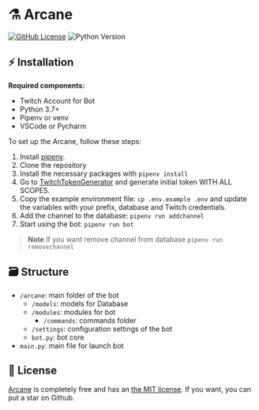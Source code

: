# ⚗️ Arcane
[![GitHub License](https://img.shields.io/github/license/haxgun/Arcane)](https://github.com/haxgun/Arcane/blob/main/LICENSE)
![Python Version](https://img.shields.io/badge/Python-3.11.4-informational.svg)

## ⚡️ Installation
**Required components:**
- Twitch Account for Bot
- Python 3.7+
- Pipenv or venv
- VSCode or Pycharm

To set up the Arcane, follow these steps:
1. Install [pipenv](https://pipenv.pypa.io/en/latest/).
2. Clone the repository
3. Install the necessary packages with `pipenv install`
4. Go to [TwitchTokenGenerator](https://twitchtokengenerator.com/) and generate initial token WITH ALL SCOPES.
5. Copy the example environment file: `cp .env.example .env` and update the variables with your prefix, database and Twitch credentials.
6. Add the channel to the database: `pipenv run addchannel`
7. Start using the bot: `pipenv run bot`

> **Note**
> If you want remove channel from database
> `pipenv run removechannel `

## 🗃️ Structure
* `/arcane`: main folder of the bot
    * `/models`: models for Database
    * `/modules`: modules for bot
        * `/commands`: commands folder
    * `/settings`: configuration settings of the bot
    * `bot.py`: bot core
* `main.py`: main file for launch bot

## 📄 License
[Arcane](https://github.com/haxgun/Arcane) is completely free and has an [the MIT license](https://github.com/haxgun/Arcane/blob/main/LICENSE). If you want, you can put a star on Github.

